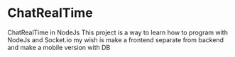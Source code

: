 # ChatRealTime
ChatRealTime in NodeJs
This project is a way to learn how to program with NodeJs and Socket.io
my wish is make a frontend separate from backend and make a mobile version with DB
